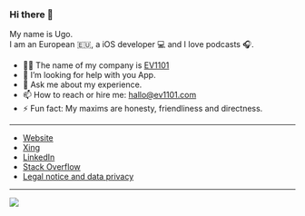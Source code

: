 ### Hi there 👋

My name is Ugo.  
I am an European 🇪🇺, a iOS developer 💻 and I love podcasts 🎧.

- 👨‍💼 The name of my company is [EV1101](https://www.ev1101.com/contact/)
- 🤔 I’m looking for help with you App.
- 💬 Ask me about my experience.
- 📫 How to reach or hire me: hallo@ev1101.com
- ⚡ Fun fact: My maxims are honesty, friendliness and directness.

---

- [Website](https://www.ev1101.com/contact/)
- [Xing](https://www.xing.com/profile/Ugo_Arangino/cv)
- [LinkedIn](https://www.linkedin.com/in/ugoarangino/)
- [Stack Overflow](https://stackoverflow.com/users/3716612/ugo-arangino)
- [Legal notice and data privacy](https://www.ev1101.com)

---
![](https://github-readme-stats.vercel.app/api?username=ugoarangino&count_private=true&show_icons=true)
